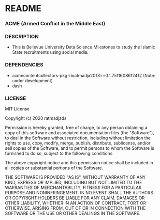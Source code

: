 # README #

### **ACME** (Armed Conflict in the Middle East)

### DESCRIPTION 

* This is Bellevue University Data Science Milestones to study the Islamic State recruitments using social media. 

### DEPENDENCIES
- acmecontentcollectors-pkg-rioatmadja2018==0.1.7511608612412 (Note: under development)
- dash

### LICENSE 
MIT License

Copyright (c) 2020 ratmadjads

Permission is hereby granted, free of charge, to any person obtaining a copy of this software and associated documentation files (the "Software"), to deal in the Software without restriction, including without limitation the rights to use, copy, modify, merge, publish, distribute, sublicense, and/or sell copies of the Software, and to permit persons to whom the Software is furnished to do so, subject to the following conditions:

The above copyright notice and this permission notice shall be included in all copies or substantial portions of the Software.

THE SOFTWARE IS PROVIDED "AS IS", WITHOUT WARRANTY OF ANY KIND, EXPRESS OR IMPLIED, INCLUDING BUT NOT LIMITED TO THE WARRANTIES OF MERCHANTABILITY, FITNESS FOR A PARTICULAR PURPOSE AND NONINFRINGEMENT. IN NO EVENT SHALL THE AUTHORS OR COPYRIGHT HOLDERS BE LIABLE FOR ANY CLAIM, DAMAGES OR OTHER LIABILITY, WHETHER IN AN ACTION OF CONTRACT, TORT OR OTHERWISE, ARISING FROM, OUT OF OR IN CONNECTION WITH THE SOFTWARE OR THE USE OR OTHER DEALINGS IN THE SOFTWARE.